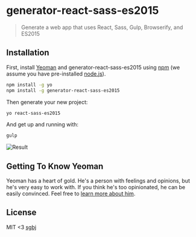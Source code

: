 # generator-react-sass-es2015
> Generate a web app that uses React, Sass, Gulp, Browserify, and ES2015

## Installation

First, install [Yeoman](http://yeoman.io) and generator-react-sass-es2015 using [npm](https://www.npmjs.com/) (we assume you have pre-installed [node.js](https://nodejs.org/)).

```bash
npm install -g yo
npm install -g generator-react-sass-es2015
```

Then generate your new project:

```bash
yo react-sass-es2015
```

And get up and running with:

```bash
gulp
```

![Result](https://raw.githubusercontent.com/sgbj/generator-react-sass-es2015/master/result.png)

## Getting To Know Yeoman

Yeoman has a heart of gold. He&#39;s a person with feelings and opinions, but he&#39;s very easy to work with. If you think he&#39;s too opinionated, he can be easily convinced. Feel free to [learn more about him](http://yeoman.io/).

## License

MIT <3 [sgbj](https://github.com/sgbj)
